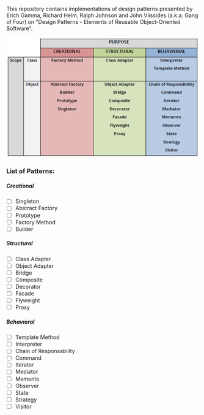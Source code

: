 This repository contains implementations of design patterns presented by Erich Gamma, Richard Helm, Ralph Johnson and John Vlissides (a.k.a. Gang of Four) on "Design Patterns - Elements of Reusable Object-Oriented Software".

![Patterns Table](https://raw.githubusercontent.com/hdeiro/design-patterns-java/master/patterns-table.png)

### List of Patterns:

##### Creational
- [ ] Singleton
- [ ] Abstract Factory
- [ ] Prototype
- [ ] Factory Method
- [ ] Builder

##### Structural
- [ ] Class Adapter
- [ ] Object Adapter
- [ ] Bridge
- [ ] Composite
- [ ] Decorator
- [ ] Facade
- [ ] Flyweight
- [ ] Proxy

##### Behavioral
- [ ] Template Method
- [ ] Interpreter
- [ ] Chain of Responsability
- [ ] Command
- [ ] Iterator
- [ ] Mediator
- [ ] Memento
- [ ] Observer
- [ ] State
- [ ] Strategy
- [ ] Visitor
